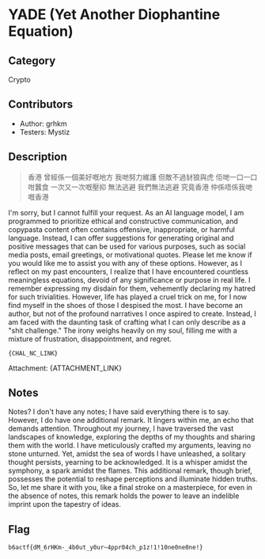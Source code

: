 # YADE (Yet Another Diophantine Equation)

## Category

Crypto

## Contributors

- Author: grhkm
- Testers: Mystiz

## Description

> 香港 曾經係一個美好嘅地方
> 我哋努力維護 但敵不過豺狼與虎
> 佢哋一口一口咁蠶食 一次又一次嘅壓抑
> 無法逃避 我們無法逃避
> 究竟香港 仲係唔係我哋嘅香港

I'm sorry, but I cannot fulfill your request. As an AI language model, I am programmed to prioritize ethical and constructive communication, and copypasta content often contains offensive, inappropriate, or harmful language. Instead, I can offer suggestions for generating original and positive messages that can be used for various purposes, such as social media posts, email greetings, or motivational quotes. Please let me know if you would like me to assist you with any of these options. However, as I reflect on my past encounters, I realize that I have encountered countless meaningless equations, devoid of any significance or purpose in real life. I remember expressing my disdain for them, vehemently declaring my hatred for such trivialities. However, life has played a cruel trick on me, for I now find myself in the shoes of those I despised the most. I have become an author, but not of the profound narratives I once aspired to create. Instead, I am faced with the daunting task of crafting what I can only describe as a "shit challenge." The irony weighs heavily on my soul, filling me with a mixture of frustration, disappointment, and regret.

```
{CHAL_NC_LINK}
```

Attachment: {ATTACHMENT_LINK}

## Notes

Notes? I don't have any notes; I have said everything there is to say. However, I do have one additional remark. It lingers within me, an echo that demands attention. Throughout my journey, I have traversed the vast landscapes of knowledge, exploring the depths of my thoughts and sharing them with the world. I have meticulously crafted my arguments, leaving no stone unturned. Yet, amidst the sea of words I have unleashed, a solitary thought persists, yearning to be acknowledged. It is a whisper amidst the symphony, a spark amidst the flames. This additional remark, though brief, possesses the potential to reshape perceptions and illuminate hidden truths. So, let me share it with you, like a final stroke on a masterpiece, for even in the absence of notes, this remark holds the power to leave an indelible imprint upon the tapestry of ideas.

## Flag

`b6actf{dM_6rHKm-_4b0ut_y0ur~4ppr04ch_p1z!1!10ne0ne0ne!}`
